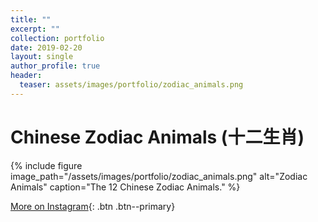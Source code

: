 ```yaml
---
title: ""
excerpt: ""
collection: portfolio
date: 2019-02-20
layout: single
author_profile: true
header:
  teaser: assets/images/portfolio/zodiac_animals.png
---
```


# Chinese Zodiac Animals (十二生肖)

{% include figure image_path="/assets/images/portfolio/zodiac_animals.png" alt="Zodiac Animals" caption="The 12 Chinese Zodiac Animals." %}

[More on Instagram](https://instagram.com/bykfrankc){: .btn .btn--primary}